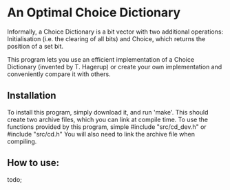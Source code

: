 # An Optimal Choice Dictionary

Informally, a Choice Dictionary is a bit vector with two additional operations: Initialisation (i.e. the clearing of all bits) and Choice, which returns the position of a set bit.

This program lets you use an efficient implementation of a Choice Dictionary (invented by T. Hagerup) or create your own implementation and conveniently compare it with others.

## Installation

To install this program, simply download it, and run 'make'.
This should create two archive files, which you can link at compile time.
To use the functions provided by this program, simple #include "src/cd_dev.h" or #include "src/cd.h"
You will also need to link the archive file when compiling.


## How to use:

todo;
